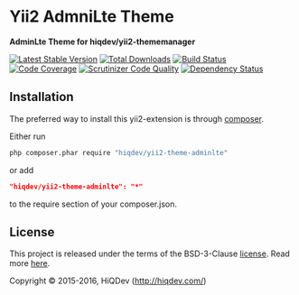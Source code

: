 Yii2 AdmniLte Theme
===================

**AdminLte Theme for hiqdev/yii2-thememanager**

[![Latest Stable Version](https://poser.pugx.org/hiqdev/yii2-theme-adminlte/v/stable)](https://packagist.org/packages/hiqdev/yii2-theme-adminlte)
[![Total Downloads](https://poser.pugx.org/hiqdev/yii2-theme-adminlte/downloads)](https://packagist.org/packages/hiqdev/yii2-theme-adminlte)
[![Build Status](https://img.shields.io/travis/hiqdev/yii2-theme-adminlte.svg)](https://travis-ci.org/hiqdev/yii2-theme-adminlte)
[![Code Coverage](https://scrutinizer-ci.com/g/hiqdev/yii2-theme-adminlte/badges/coverage.png?b=master)](https://scrutinizer-ci.com/g/hiqdev/yii2-theme-adminlte/?branch=master)
[![Scrutinizer Code Quality](https://scrutinizer-ci.com/g/hiqdev/yii2-theme-adminlte/badges/quality-score.png?b=master)](https://scrutinizer-ci.com/g/hiqdev/yii2-theme-adminlte/?branch=master)
[![Dependency Status](https://www.versioneye.com/php/hiqdev:yii2-theme-adminlte/dev-master/badge.svg)](https://www.versioneye.com/php/hiqdev:yii2-theme-adminlte/dev-master)

## Installation

The preferred way to install this yii2-extension is through [composer](http://getcomposer.org/download/).

Either run

```sh
php composer.phar require "hiqdev/yii2-theme-adminlte"
```

or add

```json
"hiqdev/yii2-theme-adminlte": "*"
```

to the require section of your composer.json.

## License

This project is released under the terms of the BSD-3-Clause [license](LICENSE).
Read more [here](http://choosealicense.com/licenses/bsd-3-clause).

Copyright © 2015-2016, HiQDev (http://hiqdev.com/)
